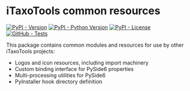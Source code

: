 # iTaxoTools common resources

[![PyPI - Version](https://img.shields.io/pypi/v/itaxotools-common)](
    https://pypi.org/project/itaxotools-common)
[![PyPI - Python Version](https://img.shields.io/pypi/pyversions/itaxotools-common)](
    https://pypi.org/project/itaxotools-common)
[![PyPI - License](https://img.shields.io/pypi/l/itaxotools-common)](
    https://pypi.org/project/itaxotools-common)
[![GitHub - Tests](https://img.shields.io/github/actions/workflow/status/iTaxoTools/itt-common/test.yml?label=tests)](
    https://github.com/iTaxoTools/itt-common/actions/workflows/test.yml)

This package contains common modules and resources for use by other iTaxoTools projects:

- Logos and icon resources, including import machinery
- Custom binding interface for PySide6 properties
- Multi-processing utilities for PySide6
- PyInstaller hook directory definition
